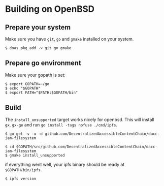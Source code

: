 # Building on OpenBSD

## Prepare your system

Make sure you have `git`, `go` and `gmake` installed on your system.

```
$ doas pkg_add -v git go gmake
```

## Prepare go environment

Make sure your gopath is set:

```
$ export GOPATH=~/go
$ echo "$GOPATH"
$ export PATH="$PATH:$GOPATH/bin"
```

## Build

The `install_unsupported` target works nicely for openbsd. This will install
`gx`, `gx-go` and run `go install -tags nofuse ./cmd/ipfs`.

```
$ go get -v -u -d github.com/DecentralizedAccessibleContentChain/dacc-iam-filesystem

$ cd $GOPATH/src/github.com/DecentralizedAccessibleContentChain/dacc-iam-filesystem
$ gmake install_unsupported
```

if everything went well, your ipfs binary should be ready at `$GOPATH/bin/ipfs`.

```
$ ipfs version
```
